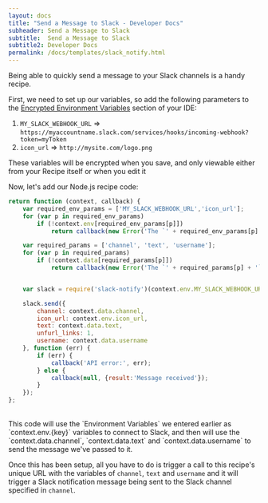 ```yaml
---
layout: docs
title: "Send a Message to Slack - Developer Docs"
subheader: Send a Message to Slack
subtitle:  Send a Message to Slack
subtitle2: Developer Docs
permalink: /docs/templates/slack_notify.html
---
```


Being able to quickly send a message to your Slack channels is a handy recipe.

First, we need to set up our variables, so add the following parameters to the [Encrypted Environment Variables](/docs/env/) section of your IDE:

1. `MY_SLACK_WEBHOOK_URL` => `https://myaccountname.slack.com/services/hooks/incoming-webhook?token=myToken`
2. `icon_url` => `http://mysite.com/logo.png`

These variables will be encrypted when you save, and only viewable either from your Recipe itself or when you edit it

Now, let's add our Node.js recipe code:

```javascript
return function (context, callback) { 
	var required_env_params = ['MY_SLACK_WEBHOOK_URL','icon_url'];
	for (var p in required_env_params)
		if (!context.env[required_env_params[p]])
			return callback(new Error('The `' + required_env_params[p] + '` parameter must be provided in your env   settngs.'));

	var required_params = ['channel', 'text', 'username'];
	for (var p in required_params)
		if (!context.data[required_params[p]])
			return callback(new Error('The `' + required_params[p] + '` parameter must be provided.'));


	var slack = require('slack-notify')(context.env.MY_SLACK_WEBHOOK_URL);

	slack.send({
		channel: context.data.channel,
		icon_url: context.env.icon_url,
		text: context.data.text,
		unfurl_links: 1,
		username: context.data.username
	}, function (err) {
		if (err) {
			callback('API error:', err);
		} else {
			callback(null, {result:'Message received'});	
		}
	});
};
```
<br />
This code will use the `Environment Variables` we entered earlier as `context.env.{key}` variables to connect to Slack, and then will use the `context.data.channel`, `context.data.text` and `context.data.username` to send the message we've passed to it.

Once this has been setup, all you have to do is trigger a call to this recipe's unique URL with the variables of `channel`, `text` and `username` and it will trigger a Slack notification message being sent to the Slack channel specified in `channel`.
